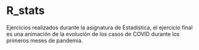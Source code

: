 # R_stats

Ejercicios realizados durante la asignatura de Estadística, el ejercicio final es una animación de la evolución de los casos de COVID durante los primeros meses de pandemia.
